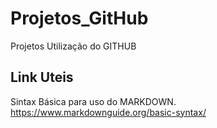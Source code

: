 # Projetos_GitHub
Projetos Utilização do GITHUB
## Link Uteis
Sintax Básica para uso do MARKDOWN.
https://www.markdownguide.org/basic-syntax/
